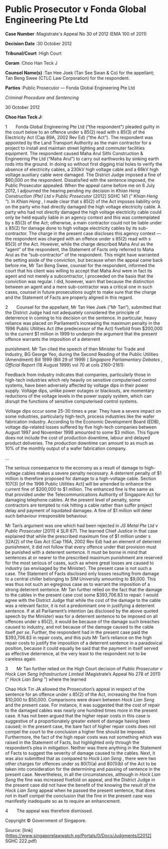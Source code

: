 # Public Prosecutor v Fonda Global Engineering Pte Ltd 



**Case Number** :Magistrate's Appeal No 30 of 2012 (EMA 100 of 2011) 

**Decision Date** :30 October 2012 

**Tribunal/Court** :High Court 

**Coram** :Choo Han Teck J 

**Counsel Name(s)** :Tan Hee Joek (Tan See Swan & Co) for the appellant; Tan Beng Swee (CTLC Law Corporation) for the respondent. 

**Parties** :Public Prosecutor — Fonda Global Engineering Pte Ltd 

_Criminal Procedure and Sentencing_ 

30 October 2012 

**Choo Han Teck J:** 

1       Fonda Global Engineering Pte Ltd (“the respondent”) pleaded guilty in the court below to an offence under s 85(2) read with s 85(3) of the Electricity Act (Cap 89A, 2002 Rev Ed) (“the Act”). The respondent was appointed by the Land Transport Authority as the main contractor for a project to install and maintain street lighting and commuter facilities equipment. The respondent caused Maha Arul Sithi Construction & Engineering Pte Ltd (“Maha Arul”) to carry out earthworks by sinking earth rods into the ground. In doing so without first digging trial holes to verify the absence of electricity cables, a 230kV high voltage cable and a 66kV high voltage auxiliary cable were damaged. The District Judge imposed a fine of $60,000 on the respondent. Dissatisfied with the sentence imposed, the Public Prosecutor appealed. When the appeal came before me on 6 July 2012, I adjourned the hearing pending my decision in _Khian Heng Construction (Pte) Ltd v Public Prosecutor_ <span class="citation">[2012] SGHC 141</span> (“ _Khian Heng_ ”). In _Khian Heng_ , I made clear that s 85(2) of the Act imposes liability only on the party who had directly damaged the high voltage electricity cable. A party who had not directly damaged the high voltage electricity cable could only be held equally liable in an agency context and this was contemplated by s 85(3) of the Act; otherwise, a main contractor could not be liable under s 85(2) for damage done to high voltage electricity cables by its sub-contractor. The charge in the present case discloses this agency context — the respondent was charged with an offence under s 85(2) read with s 85(3) of the Act. However, while the charge described Maha Arul as the “agent” of the respondent, the Statement of Facts only referred to Maha Arul as the “sub-contractor” of the respondent. This might have warranted the setting aside of the conviction, but because when the appeal came back before me, Mr Tan Beng Swee, counsel for the respondent, informed the court that his client was willing to accept that Maha Arul were in fact its agent and not merely a subcontractor, I proceeded on the basis that the conviction was regular. I did, however, warn that because the distinction between an agent and a mere sub-contractor was a critical one in such cases, counsel in future prosecutions ought to make sure that the charge and the Statement of Facts are properly aligned in this regard. 

2       Counsel for the appellant, Mr Tan Hee Joek (“Mr Tan”), submitted that the District Judge had not adequately considered the principle of deterrence in coming to his decision on the sentence. In particular, heavy reliance was placed on Parliament’s increasing the maximum penalty in the 1996 Public Utilities Act (the predecessor of the Act) fivefold from $200,000 to the current $1 million in 1999 to underpin the argument that the present offence warrants the imposition of a deterrent 


punishment. Mr Tan cited the speech of then Minister for Trade and Industry, BG George Yeo, during the Second Reading of the Public Utilities (Amendment) Bill 1999 (Bill 29 of 1999) ( _Singapore Parliamentary Debates_ , _Official Report_ (18 August 1999) vol 70 at cols 2160–2161): 

 Feedback from industry indicates that companies, particularly those in high-tech industries which rely heavily on sensitive computerised control systems, have been adversely affected by voltage dips in their power supply. Voltage dips, unlike power outages or blackouts, are momentary reductions of the voltage levels in the power supply system, which can disrupt the functions of sensitive computerised control systems. 

 Voltage dips occur some 25-30 times a year. They have a severe impact on some industries, particularly high-tech, process industries like the wafer fabrication industry. According to the Economic Development Board (EDB), voltage dip-related losses suffered by five high-tech companies between August 1997 and November 1998 amounted to some $3 million. This figure does not include the cost of production downtime, labour and delayed product deliveries. The production downtime can amount to as much as 10% of the monthly output of a wafer fabrication company. 

 ... 

 The serious consequence to the economy as a result of damage to high-voltage cables makes a severe penalty necessary. A deterrent penalty of $1 million is therefore proposed for damage to a high-voltage cable. Section 107(3) [of the 1996 Public Utilities Act] will be amended to enhance the current fine of $200,000 to $1 million. The enhanced fine is the same as that provided under the Telecommunications Authority of Singapore Act for damaging telephone cables. At the present level of penalty, some contractors are tempted to risk hitting a cable rather than suffer project delay and payment of liquidated damages. A fine of $1 million will deter such behaviour irresponsible behaviour. 

Mr Tan’s argument was one which had been rejected in _JS Metal Pte Ltd v Public Prosecutor_ <span class="citation">[2011] 4 SLR 671</span>. The learned Chief Justice in that case explained that while the prescribed maximum fine of $1 million under s 32A(2) of the Gas Act (Cap 116A, 2002 Rev Ed) had an element of deterrent punishment, it did not follow that every offence under that provision must be punished with a deterrent sentence. It must be borne in mind that sentences at or nearer to the prescribed maximum punishment are reserved for the most serious of cases, such as where great losses are caused to industry (as envisaged by the Minister). The present case is not such a case. The Statement of Facts disclosed only losses resulting from damage to a central chiller belonging to SIM University amounting to $9,000. This was thus not such an egregious case as to warrant the imposition of a strong deterrent sentence. Mr Tan further relied on the fact that the damage to the cables in the present case cost some $393,706.83 to repair. I would agree with the District Judge that while the cost of the damage to the cable was a relevant factor, it is not a predominant one in justifying a deterrent sentence. If at all Parliament’s intention (as disclosed by the above quoted speech by the Minister) was for a deterrent sentence to be imposed on all offences under s 85(2), it would be because of the damage such breaches caused to industry, and not because of the damage caused to the cable itself _per se_. Further, the respondent had in the present case paid the $393,706.83 in repair costs, and this puts Mr Tan’s reliance on the high repair costs to justify the imposition of a deterrent sentence in a paradoxical position, because it could equally be said that the payment in itself served as effective deterrence, at the very least to the respondent not to be careless again. 

3       Mr Tan further relied on the High Court decision of _Public Prosecutor v Hock Lian Seng Infrastructure Limited_ (Magistrate’s Appeal No 278 of 2011) (“ _Hock Lian Seng_ ”) where the learned 


Chao Hick Tin JA allowed the Prosecution’s appeal in respect of the sentence for an offence under s 85(2) of the Act, increasing the fine from $10,000 to $50,000. Comparisons were drawn between _Hock Lian Seng_ and the present case. For instance, it was suggested that the cost of repair to the damaged cables was nearly one hundred times more in the present case. It has not been argued that the higher repair costs in this case is suggestive of a proportionately greater extent of damage having been caused; in the present case, the bare fact of higher repair costs does not compel the court to the conclusion a higher fine should be imposed. Furthermore, the fact of the high repair costs was not something which was raised in the Statement of Facts, but highlighted only through the respondent’s plea in mitigation. Neither was there anything in the Statement of Facts to suggest the severity of damage caused to the cables. Next, it was also submitted that as compared to _Hock Lian Seng_ , there were two other charges for offences under ss 80(1)(a) and 80(1)(b) of the Act to be taken into consideration for the determining and passing of sentence in the present case. Nevertheless, in all the circumstances, although in _Hock Lian Seng_ the fine was increased fivefold on appeal, and the District Judge in the present case did not have the benefit of the knowing the result of the _Hock Lian Seng_ appeal when he passed the present sentence, that does not in itself compel the conclusion that the fine in the present case was manifestly inadequate so as to require an enhancement. 

4       The appeal was therefore dismissed. 

 Copyright © Government of Singapore. 


Source: [link](https://www.singaporelawwatch.sg/Portals/0/Docs/Judgments/[2012] SGHC 222.pdf)
